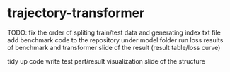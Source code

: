 # trajectory-transformer

TODO:
fix the order of spliting train/test data and generating index txt file
add benchmark code to the repository under model folder
run loss results of benchmark and transformer
slide of the result (result table/loss curve)


tidy up code
write test part/result visualization
slide of the structure
